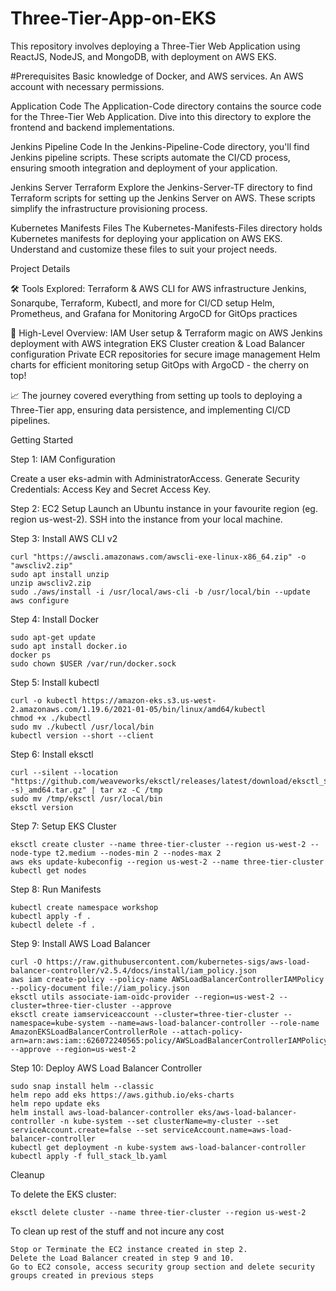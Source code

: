 # Three-Tier-App-on-EKS
This repository involves deploying a Three-Tier Web Application using ReactJS, NodeJS, and MongoDB, with deployment on AWS EKS. 


#Prerequisites
Basic knowledge of Docker, and AWS services.
An AWS account with necessary permissions.

Application Code
The Application-Code directory contains the source code for the Three-Tier Web Application. Dive into this directory to explore the frontend and backend implementations.

Jenkins Pipeline Code
In the Jenkins-Pipeline-Code directory, you'll find Jenkins pipeline scripts. These scripts automate the CI/CD process, ensuring smooth integration and deployment of your application.

Jenkins Server Terraform
Explore the Jenkins-Server-TF directory to find Terraform scripts for setting up the Jenkins Server on AWS. These scripts simplify the infrastructure provisioning process.

Kubernetes Manifests Files
The Kubernetes-Manifests-Files directory holds Kubernetes manifests for deploying your application on AWS EKS. Understand and customize these files to suit your project needs.

Project Details

🛠️ Tools Explored:
Terraform & AWS CLI for AWS infrastructure
Jenkins, Sonarqube, Terraform, Kubectl, and more for CI/CD setup
Helm, Prometheus, and Grafana for Monitoring
ArgoCD for GitOps practices

🚢 High-Level Overview:
IAM User setup & Terraform magic on AWS
Jenkins deployment with AWS integration
EKS Cluster creation & Load Balancer configuration
Private ECR repositories for secure image management
Helm charts for efficient monitoring setup
GitOps with ArgoCD - the cherry on top!

📈 The journey covered everything from setting up tools to deploying a Three-Tier app, ensuring data persistence, and implementing CI/CD pipelines.


Getting Started

Step 1: IAM Configuration

Create a user eks-admin with AdministratorAccess.
Generate Security Credentials: Access Key and Secret Access Key.

Step 2: EC2 Setup
Launch an Ubuntu instance in your favourite region (eg. region us-west-2).
SSH into the instance from your local machine.

Step 3: Install AWS CLI v2
```
curl "https://awscli.amazonaws.com/awscli-exe-linux-x86_64.zip" -o "awscliv2.zip"
sudo apt install unzip
unzip awscliv2.zip
sudo ./aws/install -i /usr/local/aws-cli -b /usr/local/bin --update
aws configure
```
Step 4: Install Docker
```
sudo apt-get update
sudo apt install docker.io
docker ps
sudo chown $USER /var/run/docker.sock
```
Step 5: Install kubectl
```
curl -o kubectl https://amazon-eks.s3.us-west-2.amazonaws.com/1.19.6/2021-01-05/bin/linux/amd64/kubectl
chmod +x ./kubectl
sudo mv ./kubectl /usr/local/bin
kubectl version --short --client
```
Step 6: Install eksctl
```
curl --silent --location "https://github.com/weaveworks/eksctl/releases/latest/download/eksctl_$(uname -s)_amd64.tar.gz" | tar xz -C /tmp
sudo mv /tmp/eksctl /usr/local/bin
eksctl version
```
Step 7: Setup EKS Cluster
```
eksctl create cluster --name three-tier-cluster --region us-west-2 --node-type t2.medium --nodes-min 2 --nodes-max 2
aws eks update-kubeconfig --region us-west-2 --name three-tier-cluster
kubectl get nodes
```
Step 8: Run Manifests
```
kubectl create namespace workshop
kubectl apply -f .
kubectl delete -f .
```
Step 9: Install AWS Load Balancer
```
curl -O https://raw.githubusercontent.com/kubernetes-sigs/aws-load-balancer-controller/v2.5.4/docs/install/iam_policy.json
aws iam create-policy --policy-name AWSLoadBalancerControllerIAMPolicy --policy-document file://iam_policy.json
eksctl utils associate-iam-oidc-provider --region=us-west-2 --cluster=three-tier-cluster --approve
eksctl create iamserviceaccount --cluster=three-tier-cluster --namespace=kube-system --name=aws-load-balancer-controller --role-name AmazonEKSLoadBalancerControllerRole --attach-policy-arn=arn:aws:iam::626072240565:policy/AWSLoadBalancerControllerIAMPolicy --approve --region=us-west-2
```
Step 10: Deploy AWS Load Balancer Controller
```
sudo snap install helm --classic
helm repo add eks https://aws.github.io/eks-charts
helm repo update eks
helm install aws-load-balancer-controller eks/aws-load-balancer-controller -n kube-system --set clusterName=my-cluster --set serviceAccount.create=false --set serviceAccount.name=aws-load-balancer-controller
kubectl get deployment -n kube-system aws-load-balancer-controller
kubectl apply -f full_stack_lb.yaml
```

Cleanup

To delete the EKS cluster:
```
eksctl delete cluster --name three-tier-cluster --region us-west-2
```

To clean up rest of the stuff and not incure any cost
```
Stop or Terminate the EC2 instance created in step 2.
Delete the Load Balancer created in step 9 and 10.
Go to EC2 console, access security group section and delete security groups created in previous steps
```


